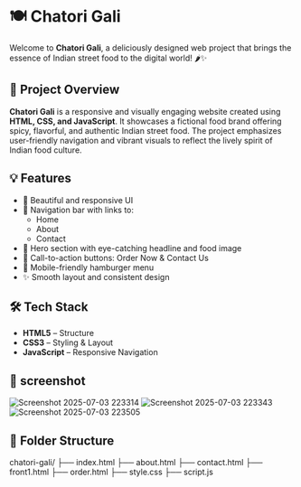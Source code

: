 # 🍽 Chatori Gali

Welcome to **Chatori Gali**, a deliciously designed web project that brings the essence of Indian street food to the digital world! 🌶️✨

## 📌 Project Overview

**Chatori Gali** is a responsive and visually engaging website created using **HTML, CSS, and JavaScript**. It showcases a fictional food brand offering spicy, flavorful, and authentic Indian street food. The project emphasizes user-friendly navigation and vibrant visuals to reflect the lively spirit of Indian food culture. 

## 💡 Features

- 🎨 Beautiful and responsive UI
- 🧭 Navigation bar with links to:
  - Home
  - About
  - Contact
- 🍔 Hero section with eye-catching headline and food image
- 🚀 Call-to-action buttons: Order Now & Contact Us
- 📱 Mobile-friendly hamburger menu
- ✨ Smooth layout and consistent design

## 🛠️ Tech Stack

- **HTML5** – Structure
- **CSS3** – Styling & Layout
- **JavaScript** – Responsive Navigation

## 📸 screenshot 
![Screenshot 2025-07-03 223314](https://github.com/user-attachments/assets/8023d450-c059-4b7e-87ff-d9e3771698d2)
![Screenshot 2025-07-03 223343](https://github.com/user-attachments/assets/8b48940b-5611-45ea-bc99-36e851b54f7f)
![Screenshot 2025-07-03 223505](https://github.com/user-attachments/assets/5e035e1d-f1fd-4b55-b1d2-6cc95fc0ec20)




## 📂 Folder Structure
chatori-gali/
├── index.html
├── about.html
├── contact.html
├── front1.html
├── order.html
├── style.css
├── script.js

